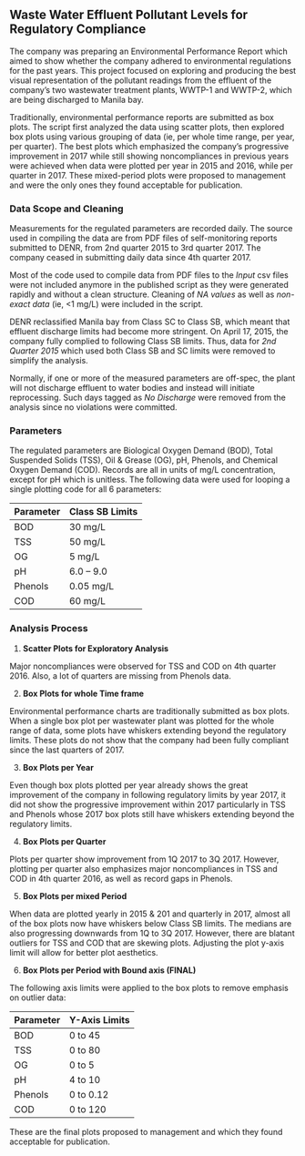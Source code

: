 ## Waste Water Effluent Pollutant Levels for Regulatory Compliance

The company was preparing an Environmental Performance Report which aimed to show whether the company adhered to environmental regulations for the past years. This project focused on exploring and producing the best visual representation of the pollutant readings from the effluent of the company’s two wastewater treatment plants, WWTP-1 and WWTP-2, which are being discharged to Manila bay. 

Traditionally, environmental performance reports are submitted as box plots. The script first analyzed the data using scatter plots, then explored box plots using various grouping of data (ie, per whole time range, per year, per quarter). The best plots which emphasized the company’s progressive improvement in 2017 while still showing noncompliances in previous years were achieved when data were plotted per year in 2015 and 2016, while per quarter in 2017. These mixed-period plots were proposed to management and were the only ones they found acceptable for publication.

### Data Scope and Cleaning

Measurements for the regulated parameters are recorded daily. The source used in compiling the data are from PDF files of self-monitoring reports submitted to DENR, from 2nd quarter 2015 to 3rd quarter 2017. The company ceased in submitting daily data since 4th quarter 2017.

Most of the code used to compile data from PDF files to the *Input* csv files were not included anymore in the published script as they were generated rapidly and without a clean structure. Cleaning of *NA values* as well as *non-exact data* (ie, <1 mg/L) were included in the script.

DENR reclassified Manila bay from Class SC to Class SB, which meant that effluent discharge limits had become more stringent. On April 17, 2015, the company fully complied to following Class SB limits. Thus, data for *2nd Quarter 2015* which used both Class SB and SC limits were removed to simplify the analysis.

Normally, if one or more of the measured parameters are off-spec, the plant will not discharge effluent to water bodies and instead will initiate reprocessing. Such days tagged as *No Discharge* were removed from the analysis since no violations were committed.

### Parameters

The regulated parameters are Biological Oxygen Demand (BOD), Total Suspended Solids (TSS), Oil & Grease (OG), pH, Phenols, and Chemical Oxygen Demand (COD). Records are all in units of mg/L concentration, except for pH which is unitless. The following data were used for looping a single plotting code for all 6 parameters:

Parameter | Class SB Limits
-------------- | ----------------------
BOD            | 30 mg/L
TSS              |50 mg/L
OG              |5 mg/L
pH               | 6.0 – 9.0
Phenols      | 0.05 mg/L
COD            | 60 mg/L

### Analysis Process

1. **Scatter Plots for Exploratory Analysis**

Major noncompliances were observed for TSS and COD on 4th quarter 2016. Also, a lot of quarters are missing from Phenols data.

2. **Box Plots for whole Time frame**

Environmental performance charts are traditionally submitted as box plots. When a single box plot per wastewater plant was plotted for the whole range of data, some plots have whiskers extending beyond the regulatory limits. These plots do not show that the company had been fully compliant since the last quarters of 2017.

3. **Box Plots per Year**

Even though box plots plotted per year already shows the great improvement of the company in following regulatory limits by year 2017, it did not show the progressive improvement within 2017 particularly in TSS and Phenols whose 2017 box plots still have whiskers extending beyond the regulatory limits.

4. **Box Plots per Quarter**

Plots per quarter show improvement from 1Q 2017 to 3Q 2017. However, plotting per quarter also emphasizes major noncompliances in TSS and COD in 4th quarter 2016, as well as record gaps in Phenols.

5. **Box Plots per mixed Period**

When data are plotted yearly in 2015 & 201 and quarterly in 2017, almost all of the box plots now have whiskers below Class SB limits. The medians are also progressing downwards from 1Q to 3Q 2017. However, there are blatant outliers for TSS and COD that are skewing plots. Adjusting the plot y-axis limit will allow for better plot aesthetics.


6. **Box Plots per Period with Bound axis (FINAL)**

The following axis limits were applied to the box plots to remove emphasis on outlier data:

Parameter | Y-Axis Limits
-------------- | ----------------------
BOD            | 0 to 45
TSS              |0 to 80
OG              |0 to 5
pH               | 4 to 10
Phenols      | 0 to 0.12
COD            | 0 to 120

These are the final plots proposed to management and which they found acceptable for publication.

